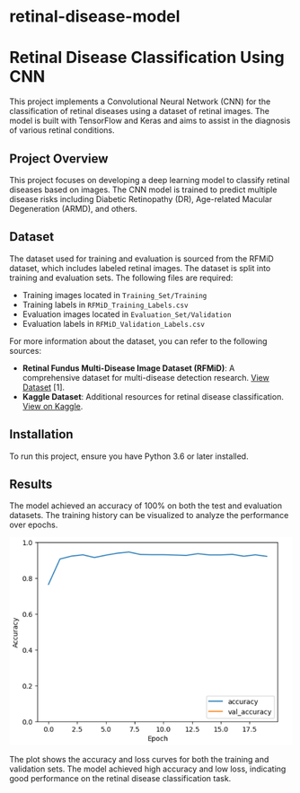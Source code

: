 # retinal-disease-model

# Retinal Disease Classification Using CNN

This project implements a Convolutional Neural Network (CNN) for the classification of retinal diseases using a dataset of retinal images. The model is built with TensorFlow and Keras and aims to assist in the diagnosis of various retinal conditions.

## Project Overview

This project focuses on developing a deep learning model to classify retinal diseases based on images. The CNN model is trained to predict multiple disease risks including Diabetic Retinopathy (DR), Age-related Macular Degeneration (ARMD), and others.

## Dataset

The dataset used for training and evaluation is sourced from the RFMiD dataset, which includes labeled retinal images. The dataset is split into training and evaluation sets. The following files are required:
- Training images located in `Training_Set/Training`
- Training labels in `RFMiD_Training_Labels.csv`
- Evaluation images located in `Evaluation_Set/Validation`
- Evaluation labels in `RFMiD_Validation_Labels.csv`


For more information about the dataset, you can refer to the following sources:
- **Retinal Fundus Multi-Disease Image Dataset (RFMiD)**: A comprehensive dataset for multi-disease detection research. [View Dataset](https://www.mdpi.com/2306-5729/6/2/14) [1].
- **Kaggle Dataset**: Additional resources for retinal disease classification. [View on Kaggle](https://www.kaggle.com/datasets/andrewmvd/retinal-disease-classification).

## Installation

To run this project, ensure you have Python 3.6 or later installed.

## Results

The model achieved an accuracy of 100% on both the test and evaluation datasets. The training history can be visualized to analyze the performance over epochs.

![Training History](accuracy_loss_plot.png)

The plot shows the accuracy and loss curves for both the training and validation sets. The model achieved high accuracy and low loss, indicating good performance on the retinal disease classification task.
